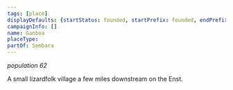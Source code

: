 ```yaml
---
tags: [place]
displayDefaults: {startStatus: founded, startPrefix: founded, endPrefix: destroyed, endStatus: destroyed}
campaignInfo: []
name: Ganboa
placeType:
partOf: Sembara
---
```

*population 62*

A small lizardfolk village a few miles downstream on the Enst. 